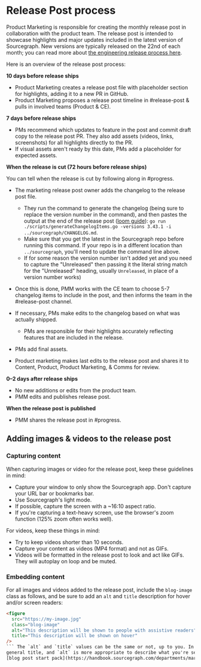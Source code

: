 # Release Post process

Product Marketing is responsible for creating the monthly release post in collaboration with the product team. The release post is intended to showcase highlights and major updates included in the latest version of Sourcegraph. New versions are typically released on the 22nd of each month; you can read more about [the engineering release process here](../../engineering/dev/process/releases/index.md#when-we-release).

Here is an overview of the release post process:

**10 days before release ships**

- Product Marketing creates a release post file with placeholder section for highlights, adding it to a new PR in GitHub.
- Product Marketing proposes a release post timeline in #release-post & pulls in involved teams (Product & CE).

**7 days before release ships**

- PMs recommend which updates to feature in the post and commit draft copy to the release post PR. They also add assets (videos, links, screenshots) for all highlights directly to the PR.
- If visual assets aren't ready by this date, PMs add a placeholder for expected assets.

**When the release is cut (72 hours before release ships)**

You can tell when the release is cut by following along in #progress.

- The marketing release post owner adds the changelog to the release post file.

  - They run the command to generate the changelog (being sure to replace the version number in the command), and then pastes the output at the end of the release post ([loom guide](https://www.loom.com/share/59da6bc1784a48e9b6af4d9e620ee4df)): `go run ./scripts/generateChangelogItems.go -versions 3.43.1 -i ../sourcegraph/CHANGELOG.md`.
  - Make sure that you get the latest in the Sourcegraph repo before running this command. If your repo is in a different location than `../sourcegraph`, you'll need to update the command line above.
  - If for some reason the version number isn't added yet and you need to capture the "Unreleased" then passing it the literal string match for the "Unreleased" heading, usually `Unreleased`, in place of a version number works)

- Once this is done, PMM works with the CE team to choose 5-7 changelog items to include in the post, and then informs the team in the #release-post channel.
- If necessary, PMs make edits to the changelog based on what was actually shipped.
  - PMs are responsible for their highlights accurately reflecting features that are included in the release.
- PMs add final assets.
- Product marketing makes last edits to the release post and shares it to Content, Product, Product Marketing, & Comms for review.

**0–2 days after release ships**

- No new additions or edits from the product team.
- PMM edits and publishes release post.

**When the release post is published**

- PMM shares the release post in #progress.

## Adding images & videos to the release post

### Capturing content

When capturing images or video for the release post, keep these guidelines in mind:

- Capture your window to only show the Sourcegraph app. Don't capture your URL bar or bookmarks bar.
- Use Sourcegraph's light mode.
- If possible, capture the screen with a ~16:10 aspect ratio.
- If you're capturing a text-heavy screen, use the browser's zoom function (125% zoom often works well).

For videos, keep these things in mind:

- Try to keep videos shorter than 10 seconds.
- Capture your content as videos (MP4 format) and not as GIFs.
- Videos will be formatted in the release post to look and act like GIFs. They will autoplay on loop and be muted.

### Embedding content

For all images and videos added to the release post, include the `blog-image` class as follows, and be sure to add an `alt` and `title` description for hover and/or screen readers:

````html
<figure
  src="https://my-image.jpg"
  class="blog-image"
  alt="This description will be shown to people with assistive readers"
  title="This description will be shown on hover"
/>
``` The `alt` and `title` values can be the same or not, up to you. In general, `title` is more appropriate for a
general title, and `alt` is more appropriate to describe what you're seeing visually. For more information, see the
[blog post start pack](https://handbook.sourcegraph.com/departments/marketing/blog/).
````
